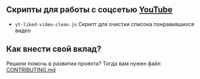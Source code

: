 ## Скрипты для работы с соцсетью [YouTube](https://youtube.com)

* `yt-liked-video-clean.js` Скрипт для очистки списока понравившихся видео

## Как внести свой вклад?
Решили помочь в развитии проекта? Тогда вам нужен файл [CONTRIBUTING.md](https://github.com/AiratHalitov/social-scripts/blob/master/CONTRIBUTING.md)

